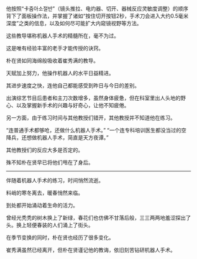他按照“卡줌아소절반”（镜头推拉、电灼器、切开、器械反应灵敏度调整）的顺序背下了面板操作法，并掌握了诸如“按住切开按钮2秒，手术刀会进入大约0.5毫米深度”之类的信息，以及如何尽可能扩大内窥镜视野等方法。

这些教导堪称机器人手术的精髓所在，毫不为过。

这是唯有经验丰富的老手才能传授的诀窍。

朴在贤如同海绵般吸收着崔秀满的教导。

天赋加上努力，他操作机器人的水平日益精进。

其进步速度之快，连他自己都能感受到昨日与今日的差别。

出演综艺节目后患者和主刀次数增多，虽然身体疲惫，但在科室里出人头地的野心、以及掌握新手术的兴趣与好奇心，让他不知疲倦。

另一方面，由于练习时间与其他教授们错开，其他教授并不知道他在练习。

“连普通手术都够呛，还做什么机器人手术。”
“一个连专科培训医生都没当过的空降兵，还想做机器人手术，简直是天方夜谭。”

其他教授们的反应大多是否定的。

殊不知朴在贤早已将他们甩在了身后。

* * *

伴随着机器人手术的练习，时间悄然流逝。

料峭的寒冬离去，暖春悄然来临。

到处都开始涌动着生命的活力。

曾经光秃秃的树木换上了新绿，春花们也仿佛不甘落后般，三三两两地羞涩探出了头。换上轻便春装的人们涌上了街头。

在季节变换的同时，朴在贤也经历了很多变化。

崔秀满虽然已经离开，但朴在贤谨记他的教诲，依旧刻苦钻研机器人手术。